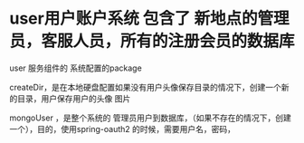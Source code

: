 # user用户账户系统  包含了 新地点的管理员，客服人员，所有的注册会员的数据库

user 服务组件的  系统配置的package


createDir，是在本地硬盘配置如果没有用户头像保存目录的情况下，创建一个新的目录，用户保存用户的头像 图片

mongoUser ，是整个系统的 管理员用户到数据库，（如果不存在的情况下，创建一个），目的，使用spring-oauth2
     的时候，需要用户名，密码，